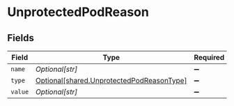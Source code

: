 # UnprotectedPodReason


## Fields

| Field                                                                                            | Type                                                                                             | Required                                                                                         | Description                                                                                      |
| ------------------------------------------------------------------------------------------------ | ------------------------------------------------------------------------------------------------ | ------------------------------------------------------------------------------------------------ | ------------------------------------------------------------------------------------------------ |
| `name`                                                                                           | *Optional[str]*                                                                                  | :heavy_minus_sign:                                                                               | N/A                                                                                              |
| `type`                                                                                           | [Optional[shared.UnprotectedPodReasonType]](undefined/models/shared/unprotectedpodreasontype.md) | :heavy_minus_sign:                                                                               | N/A                                                                                              |
| `value`                                                                                          | *Optional[str]*                                                                                  | :heavy_minus_sign:                                                                               | N/A                                                                                              |